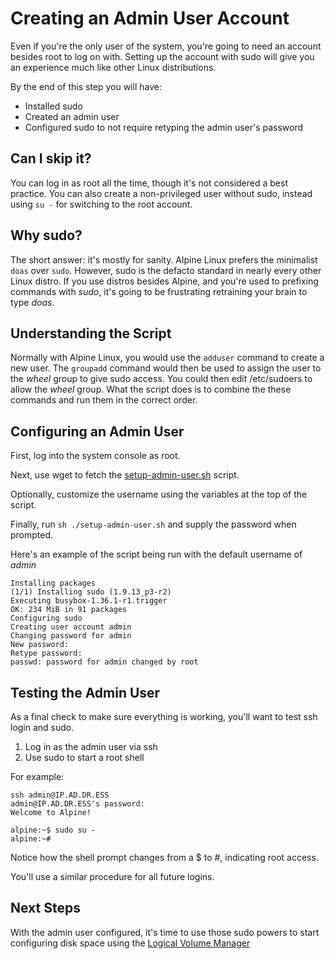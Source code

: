 # Creating an Admin User Account
Even if you're the only user of the system, you're going to need an account besides root to log on with. Setting up the account with sudo will give you an experience much like other Linux distributions.

By the end of this step you will have:
* Installed sudo
* Created an admin user
* Configured sudo to not require retyping the admin user's password

## Can I skip it?
You can log in as root all the time, though it's not considered a best practice. You can also create a non-privileged user without sudo, instead using `su -` for switching to the root account.

## Why sudo?
The short answer: it's mostly for sanity. Alpine Linux prefers the minimalist `doas` over `sudo`. However, sudo is the defacto standard in nearly every other Linux distro. If you use distros besides Alpine, and you're used to prefixing commands with _sudo_, it's going to be frustrating retraining your brain to type _doas_.

## Understanding the Script
Normally with Alpine Linux, you would use the `adduser` command to create a new user. The `groupadd` command would then be used to assign the user to the _wheel_ group to give sudo access. You could then edit /etc/sudoers to allow the _wheel_ group. What the script does is to combine the these commands and run them in the correct order.

## Configuring an Admin User
First, log into the system console as root.

Next, use wget to fetch the [setup-admin-user.sh]() script.

Optionally, customize the username using the variables at the top of the script.

Finally, run `sh ./setup-admin-user.sh` and supply the password when prompted.

Here's an example of the script being run with the default username of _admin_

```
Installing packages
(1/1) Installing sudo (1.9.13_p3-r2)
Executing busybox-1.36.1-r1.trigger
OK: 234 MiB in 91 packages
Configuring sudo
Creating user account admin
Changing password for admin
New password:
Retype password:
passwd: password for admin changed by root
```

## Testing the Admin User
As a final check to make sure everything is working, you'll want to test ssh login and sudo.

1. Log in as the admin user via ssh
2. Use sudo to start a root shell

For example:

```
ssh admin@IP.AD.DR.ESS
admin@IP.AD.DR.ESS's password:
Welcome to Alpine!

alpine:~$ sudo su -
alpine:~#
```

Notice how the shell prompt changes from a $ to #, indicating root access.

You'll use a similar procedure for all future logins.

## Next Steps
With the admin user configured, it's time to use those sudo powers to start configuring disk space using the [Logical Volume Manager](02_LVM.md)
